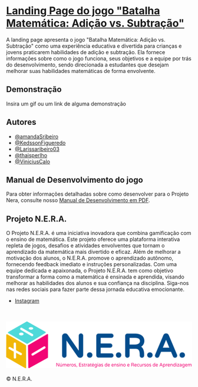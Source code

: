 
# [Landing Page do jogo "Batalha Matemática: Adição vs. Subtração"](https://amandasribeiro.github.io/LandingPage-Jogo/)
A landing page apresenta o jogo "Batalha Matemática: Adição vs. Subtração" como uma experiência educativa e divertida para crianças e jovens praticarem habilidades de adição e subtração. Ela fornece informações sobre como o jogo funciona, seus objetivos e a equipe por trás do desenvolvimento, sendo direcionada a estudantes que desejam melhorar suas habilidades matemáticas de forma envolvente.


## Demonstração

Insira um gif ou um link de alguma demonstração


## Autores

- [@amandaSribeiro](https://github.com/amandaSribeiro)
- [@KedssonFigueredo](https://github.com/KedssonFigueredo)
- [@Larissaribeiro03](https://github.com/Larissaribeiro03)
- [@thaisperlho](https://github.com/thaisperlho)
- [@ViniciusCalo](https://github.com/ViniciusCalo)

## Manual de Desenvolvimento do jogo

Para obter informações detalhadas sobre como desenvolver para o Projeto Nera, consulte nosso [Manual de Desenvolvimento em PDF](https://amandasribeiro.github.io/LandingPage-Jogo/manual-ogodesinais.pdf).


## Projeto N.E.R.A.
O Projeto N.E.R.A. é uma iniciativa inovadora que combina gamificação com o ensino de matemática. Este projeto oferece uma plataforma interativa repleta de jogos, desafios e atividades envolventes que tornam o aprendizado da matemática mais divertido e eficaz. Além de melhorar a motivação dos alunos, o N.E.R.A. promove o aprendizado autônomo, fornecendo feedback imediato e instruções personalizadas. Com uma equipe dedicada e apaixonada, o Projeto N.E.R.A. tem como objetivo transformar a forma como a matemática é ensinada e aprendida, visando melhorar as habilidades dos alunos e sua confiança na disciplina. Siga-nos nas redes sociais para fazer parte dessa jornada educativa emocionante.

- [Instagram](https://www.instagram.com/nera.projeto/)
<br>
<br>

<img src="img/logoHorizontal.png">
<br> <br>
© N.E.R.A.

